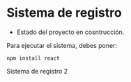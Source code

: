 <h1> Sistema de registro</h1>

- Estado del proyecto en cosntrucción.

Para ejecutar el sistema, debes poner:

```npm install react```

Sistema de registro 2
